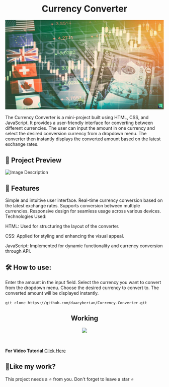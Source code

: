 <h1 align="center" id="title">Currency Converter</h1>

<p align="center"><img src="/images/currency.jpg" alt="project-image"></p>

<p>The Currency Converter is a mini-project built using HTML, CSS, and JavaScript. It provides a user-friendly interface for converting between different currencies. The user can input the amount in one currency and select the desired conversion currency from a dropdown menu. The converter then instantly displays the converted amount based on the latest exchange rates.
<p/> 


<h2>🔎 Project Preview</h2>


<img src="https://imgur.com/c24MQM5.jpg" alt="Image Description">

<h2>🧐 Features</h2>

Simple and intuitive user interface.
Real-time currency conversion based on the latest exchange rates.
Supports conversion between multiple currencies.
Responsive design for seamless usage across various devices.
Technologies Used:

<p>HTML: Used for structuring the layout of the converter.</p>
<p>CSS: Applied for styling and enhancing the visual appeal.</p>
<p>JavaScript: Implemented for dynamic functionality and currency conversion through API.</p>

<h2>🛠 How to use:</h2>

<p>Enter the amount in the input field.
Select the currency you want to convert from the dropdown menu.
Choose the desired currency to convert to.
The converted amount will be displayed instantly.
</p>

    git clone https://github.com/daacyberian/Currency-Converter.git

<h2 align="center">Working </h2>
<p align="center"><img src="https://imgur.com/c4E7vci.jpg"></p>
<br>
<p><b>For Video Tutorial </b><a href="https://www.loom.com/share/d76aad18cd8d431e821b0068dfa4698f?sid=636a4569-2569-4c02-b970-9a211804560c"> Click Here</a></p>

<h2>💖Like my work?</h2>

This project needs a ⭐ from you. Don't forget to leave a star ⭐
